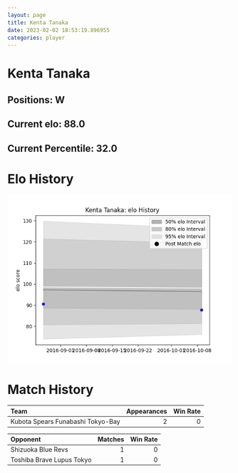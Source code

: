 ```yaml
---  
layout: page  
title: Kenta Tanaka  
date: 2023-02-02 18:53:19.896955  
categories: player  
---
```

# Kenta Tanaka

## Positions: W

## Current elo: 88.0

## Current Percentile: 32.0

# Elo History


![elo history](history_KentaTanaka.png)
# Match History


| Team                              |   Appearances |   Win Rate |
|:----------------------------------|--------------:|-----------:|
| Kubota Spears Funabashi Tokyo-Bay |             2 |          0 |

| Opponent                  |   Matches |   Win Rate |
|:--------------------------|----------:|-----------:|
| Shizuoka Blue Revs        |         1 |          0 |
| Toshiba Brave Lupus Tokyo |         1 |          0 |